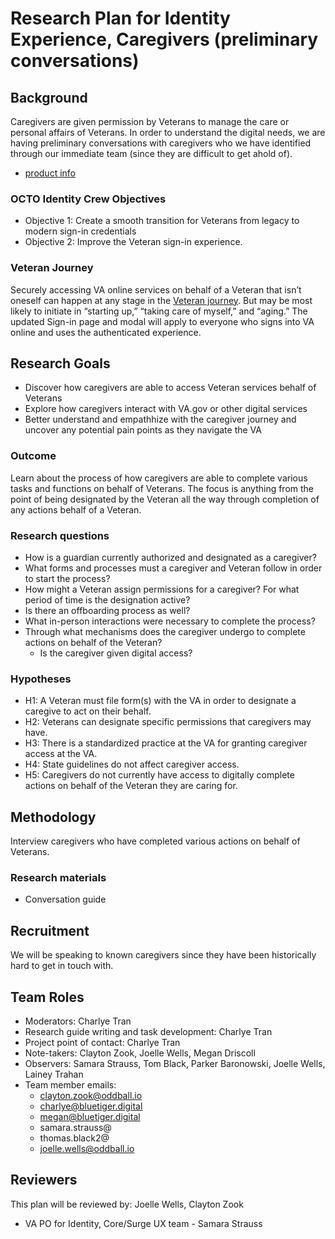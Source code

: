 # **Research Plan for Identity Experience, Caregivers (preliminary conversations)**

## **Background**

Caregivers are given permission by Veterans to manage the care or personal affairs of Veterans.  In order to understand the digital needs, we are having preliminary conversations with caregivers who we have identified through our immediate team (since they are difficult to get ahold of).

* [product info](https://github.com/department-of-veterans-affairs/va.gov-team/tree/master/products/identity/delegate-access)

### **OCTO Identity Crew Objectives**

* Objective 1: Create a smooth transition for Veterans from legacy to modern sign-in credentials  
* Objective 2: Improve the Veteran sign-in experience.

### **Veteran Journey**

Securely accessing VA online services on behalf of a Veteran that isn’t oneself can happen at any stage in the [Veteran journey](https://github.com/department-of-veterans-affairs/va.gov-team/blob/master/platform/design/va-product-journey-maps/Veteran%20Journey%20Map.pdf). But may be most likely to initiate in “starting up,” “taking care of myself,” and “aging.” The updated Sign-in page and modal will apply to everyone who signs into VA online and uses the authenticated experience.

## **Research Goals**

* Discover how caregivers are able to access Veteran services behalf of Veterans
* Explore how caregivers interact with VA.gov or other digital services  
* Better understand and empathhize with the caregiver journey and uncover any potential pain points as they navigate the VA

### **Outcome**  
Learn about the process of how caregivers are able to complete various tasks and functions on behalf of Veterans. The focus is anything from the point of being designated by the Veteran all the way through completion of any actions behalf of a Veteran.

### **Research questions**

- How is a guardian currently authorized and designated as a caregiver?    
- What forms and processes must a caregiver and Veteran follow in order to start the process?
- How might a Veteran assign permissions for a caregiver?  For what period of time is the designation active? 
- Is there an offboarding process as well?  
- What in-person interactions were necessary to complete the process?
- Through what mechanisms does the caregiver undergo to complete actions on behalf of the Veteran?
  - Is the caregiver given digital access?

### **Hypotheses**

- H1: A Veteran must file form(s) with the VA in order to designate a caregive to act on their behalf.
- H2: Veterans can designate specific permissions that caregivers may have.  
- H3: There is a standardized practice at the VA for granting caregiver access at the VA.
- H4: State guidelines do not affect caregiver access.  
- H5: Caregivers do not currently have access to digitally complete actions on behalf of the Veteran they are caring for.
  
## **Methodology**

Interview caregivers who have completed various actions on behalf of Veterans.

### **Research materials**

- Conversation guide  

## **Recruitment**
We will be speaking to known caregivers since they have been historically hard to get in touch with.


## **Team Roles**

* Moderators: Charlye Tran 
* Research guide writing and task development: Charlye Tran 
* Project point of contact: Charlye Tran 
* Note-takers: Clayton Zook, Joelle Wells, Megan Driscoll  
* Observers: Samara Strauss, Tom Black, Parker Baronowski, Joelle Wells, Lainey Trahan  
* Team member emails:  
  * [clayton.zook@oddball.io](mailto:clayton.zook@oddball.io)  
  * [charlye@bluetiger.digital](mailto:charlye@bluetiger.digital)  
  * [megan@bluetiger.digital](mailto:megan@bluetiger.digital)	  
  * samara.strauss@  
  * thomas.black2@  
  * joelle.wells@oddball.io

    

## Reviewers

This plan will be reviewed by: Joelle Wells, Clayton Zook

* VA PO for Identity, Core/Surge UX team - Samara Strauss  
